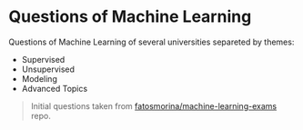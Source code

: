 # Questions of Machine Learning

Questions of Machine Learning of several universities separeted by themes:

- Supervised
- Unsupervised
- Modeling
- Advanced Topics

> Initial questions taken from [fatosmorina/machine-learning-exams](https://github.com/fatosmorina/machine-learning-exams.git) repo.